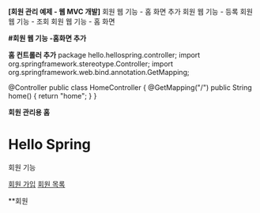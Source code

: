 **[회원 관리 예제 - 웹 MVC 개발]**
회원 웹 기능 - 홈 화면 추가
회원 웹 기능 - 등록
회원 웹 기능 - 조회
회원 웹 기능 - 홈 화면

**#회원 웹 기능 -홈화면 추가**

**홈 컨트롤러 추가**
package hello.hellospring.controller;
import org.springframework.stereotype.Controller;
import org.springframework.web.bind.annotation.GetMapping;

@Controller
public class HomeController {
  @GetMapping("/")
  public String home() {
    return "home";
  }
}

**회원 관리용 홈**
<!DOCTYPE HTML>
<html xmlns:th="http://www.thymeleaf.org">
<body>
<div class="container">
<div>
<h1>Hello Spring</h1>
<p>회원 기능</p>
<p>
<a href="/members/new">회원 가입</a>
<a href="/members">회원 목록</a>
</p>
</div>
</div> <!-- /container -->
</body>
</html>

**회원 

